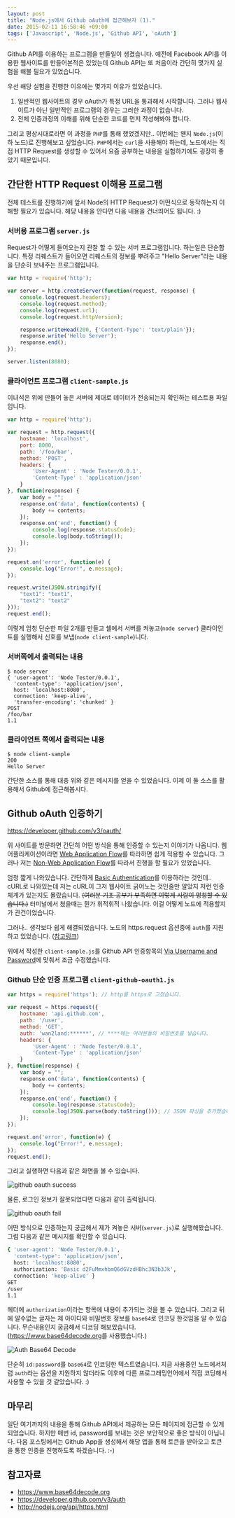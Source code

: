 ```yaml
---
layout: post
title: "Node.js에서 Github oAuth에 접근해보자 (1)."
date: 2015-02-11 16:58:46 +09:00
tags: ['Javascript', 'Node.js', 'Github API', 'oAuth']
---
```


Github API를 이용하는 프로그램을 만들일이 생겼습니다. 예전에 Facebook API를 이용한 웹사이트를 만들어본적은 있었는데 Github API는 또 처음이라 간단히 몇가지 실험을 해볼 필요가 있었습니다.

우선 해당 실험을 진행한 이유에는 몇가지 이유가 있었습니다.

1. 일반적인 웹사이트의 경우 oAuth가 특정 URL을 통과해서 시작합니다. 그러나 웹사이트가 아닌 일반적인 프로그램의 경우는 그러한 과정이 없습니다.
2. 전체 인증과정의 이해를 위해 단순한 코드를 먼저 작성해봐야 합니다.

그리고 평상시대로라면 이 과정을 `PHP`를 통해 했었겠지만.. 이번에는 왠지 `Node.js`(이하 노드)로 진행해보고 싶었습니다. `PHP`에서는 `curl`을 사용해야 하는데,  노드에서는 직접 HTTP Request를 생성할 수 있어서 요즘 공부하는 내용을 실험하기에도 굉장히 좋았기 때문입니다.

## 간단한 HTTP Request 이해용 프로그램

전체 테스트를 진행하기에 앞서 Node의 HTTP Request가 어떤식으로 동작하는지 이해할 필요가 있습니다. 해당 내용을 안다면 다음 내용을 건너띄어도 됩니다. :)

### 서버용 프로그램 `server.js`

Request가 어떻게 들어오는지 관찰 할 수 있는 서버 프로그램입니다. 하는일은 단순합니다. 특정 리퀘스트가 들어오면 리퀘스트의 정보를 뿌려주고 "Hello Server"라는 내용을 단순히 보내주는 프로그램입니다.

```javascript
var http = require('http');

var server = http.createServer(function(request, response) {
    console.log(request.headers);
    console.log(request.method);
    console.log(request.url);
    console.log(request.httpVersion);

    response.writeHead(200, {'Content-Type': 'text/plain'});
    response.write('Hello Server');
    response.end();
});

server.listen(8080);
```

### 클라이언트 프로그램 `client-sample.js`

이녀석은 위에 만들어 놓은 서버에 제대로 데이터가 전송되는지 확인하는 테스트용 파일입니다.

```javascript
var http = require('http');

var request = http.request({
    hostname: 'localhost',
    port: 8080,
    path: '/foo/bar',
    method: 'POST',
    headers: {
        'User-Agent' : 'Node Tester/0.0.1',
        'Content-Type' : 'application/json'
    }
}, function(response) {
    var body = "";
    response.on('data', function(contents) {
        body += contents;
    });
    response.on('end', function() {
        console.log(response.statusCode);
        console.log(body.toString());
    });
});

request.on('error', function(e) {
    console.log("Error!", e.message);
});

request.write(JSON.stringify({
    "text1": "text1",
    "text2": "text2"
}));
request.end();
```

이렇게 엄청 단순한 파일 2개를 만들고 쉘에서 서버를 켜놓고(`node server`) 클라이언트를 실행해서 신호를 보냅(`node client-sample`)니다.

### 서버쪽에서 출력되는 내용

```
$ node server
{ 'user-agent': 'Node Tester/0.0.1',
  'content-type': 'application/json',
  host: 'localhost:8080',
  connection: 'keep-alive',
  'transfer-encoding': 'chunked' }
POST
/foo/bar
1.1
```

### 클라이언트 쪽에서 출력되는 내용

```
$ node client-sample
200
Hello Server
```

간단한 소스를 통해 대충 위와 같은 메시지를 얻을 수 있었습니다. 이제 이 둘 소스를 활용해서 Github에 접근해봅시다.

## Github oAuth 인증하기

<https://developer.github.com/v3/oauth/>

위 사이트를 방문하면 간단히 어떤 방식을 통해 인증할 수 있는지 이야기가 나옵니다. 웹 어플리케이션이라면 [Web Application Flow](https://developer.github.com/v3/oauth/#web-application-flow)를 따라하면 쉽게 적용할 수 있습니다. 그러나 저는 [Non-Web Application Flow](https://developer.github.com/v3/oauth/#non-web-application-flow)를 따라서 진행을 할 필요가 있었습니다.

엄청 짧게 나와있습니다. 간단하게 [Basic Authentication](https://developer.github.com/v3/auth/#basic-authentication)를 이용하라는 것인데.. cURL로 나와있는데 저는 cURL이 그저 웹사이트 긁어노는 것인줄만 알았지 저런 인증체계가 있는지도 몰랐습니다. ~~(여러분 기초 공부가 부족하면 이렇게 사람이 멍청할 수 있습니다.)~~ 터미널에서 쳤을때는 뭔가 휘적휘적 나왔습니다. 이걸 어떻게 노드에 적용할지가 관건이었습니다.

그러나.. 생각보다 쉽게 해결되었습니다. 노드의 https.request 옵션중에 `auth`를 지원하고 있었습니다. ([참고링크](http://nodejs.org/api/https.html#https_https_request_options_callback)) 

위에서 작성한 `client-sample.js`를 Github API 인증항목의 [Via Username and Password](https://developer.github.com/v3/auth/#via-username-and-password)에 맞춰서 조금 수정했습니다.

### Github 단순 인증 프로그램 `client-github-oauth1.js`

```javascript
var https = require('https'); // http를 https로 고쳤습니다.

var request = https.request({
    hostname: 'api.github.com',
    path: '/user',
    method: 'GET',
    auth: 'wan2land:******', // ****에는 여러분들의 비밀번호를 넣습니다.
    headers: {
        'User-Agent' : 'Node Tester/0.0.1',
        'Content-Type' : 'application/json'
    }
}, function(response) {
    var body = "";
    response.on('data', function(contents) {
        body += contents;
    });
    response.on('end', function() {
        console.log(response.statusCode);
        console.log(JSON.parse(body.toString())); // JSON 파싱을 추가했습니다.
    });
});

request.on('error', function(e) {
    console.log("Error!", e.message);
});
request.end();
```

그리고 실행하면 다음과 같은 화면을 볼 수 있습니다.

![github oauth success](/images/dev/nodejs/github-oauth-success.png)

물론, 로그인 정보가 잘못되었다면 다음과 같이 출력됩니다.

![github oauth fail](/images/dev/nodejs/github-oauth-fail.png)

어떤 방식으로 인증하는지 궁금해서 제가 켜놓은 서버(`server.js`)로 실행해봤습니다. 그럼 다음과 같은 메시지를 확인할 수 있습니다.

```bash
{ 'user-agent': 'Node Tester/0.0.1',
  'content-type': 'application/json',
  host: 'localhost:8080',
  authorization: 'Basic d2FuMmxhbmQ6dGVzdHBhc3N3b3Jk',
  connection: 'keep-alive' }
GET
/user
1.1
```

헤더에 `authorization`이라는 항목에 내용이 추가되는 것을 볼 수 있습니다. 그리고 뒤에 알수없는 글자는 제 아이디와 비밀번호 정보를 `base64`로 인코딩 한것임을 알 수 있습니다. 무슨내용인지 궁금해서 디코딩 해보았습니다. (<https://www.base64decode.org>를 사용했습니다.)

![Auth Base64 Decode](/images/dev/nodejs/auth-base64-decode.png)

단순히 `id:password`를 `base64`로 인코딩한 텍스트였습니다. 지금 사용중인 노드에서처럼 `auth`라는 옵션을 지원하지 않더라도 이후에 다른 프로그래밍언어에서 직접 코딩해서 사용할 수 있을 것 같았습니다. :)

## 마무리

일단 여기까지의 내용을 통해 Github API에서 제공하는 모든 페이지에 접근할 수 있게 되었습니다. 하지만 매번 id, password를 보내는 것은 보안적으로 좋은 방식이 아닙니다. 다음 포스팅에서는 Github App을 생성해서 해당 앱을 통해 토큰을 받아오고 토큰을 통한 인증을 진행하도록 하겠습니다. :-)


## 참고자료

- <https://www.base64decode.org>
- <https://developer.github.com/v3/auth>
- <http://nodejs.org/api/https.html>
